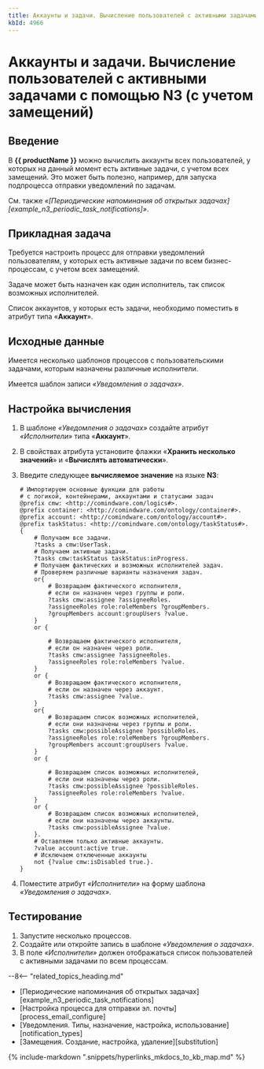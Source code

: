 ```yaml
---
title: Аккаунты и задачи. Вычисление пользователей с активными задачами с помощью N3 (с учетом замещений)
kbId: 4966
---
```


# Аккаунты и задачи. Вычисление пользователей с активными задачами с помощью N3 (с учетом замещений)

## Введение

В **{{ productName }}** можно вычислить аккаунты всех пользователей, у которых на данный момент есть активные задачи, с учетом всех замещений. Это может быть полезно, например, для запуска подпроцесса отправки уведомлений по задачам.

См. также *«[Периодические напоминания об открытых задачах][example_n3_periodic_task_notifications]»*.

## Прикладная задача

Требуется настроить процесс для отправки уведомлений пользователям, у которых есть активные задачи по всем бизнес-процессам, с учетом всех замещений.

Задаче может быть назначен как один исполнитель, так список возможных исполнителей.

Список аккаунтов, у которых есть задачи, необходимо поместить в атрибут типа «**Аккаунт**».

## Исходные данные

Имеется несколько шаблонов процессов с пользовательскими задачами, которым назначены различные исполнители.

Имеется шаблон записи *«Уведомления о задачах»*.

## Настройка вычисления

1. В шаблоне *«Уведомления о задачах»* создайте атрибут *«Исполнители»* типа «**Аккаунт**».
2. В свойствах атрибута установите флажки «**Хранить несколько значений**» и «**Вычислять автоматически**».
3. Введите следующее **вычисляемое значение** на языке **N3**:

   ```
   # Импортируем основные функции для работы
   # с логикой, контейнерами, аккаунтами и статусами задач
   @prefix cmw: <http://comindware.com/logics#>.
   @prefix container: <http://comindware.com/ontology/container#>.
   @prefix account: <http://comindware.com/ontology/account#>.
   @prefix taskStatus: <http://comindware.com/ontology/taskStatus#>.
   {
       # Получаем все задачи.
       ?tasks a cmw:UserTask.
       # Получаем активные задачи.
       ?tasks cmw:taskStatus taskStatus:inProgress.
       # Получаем фактических и возможных исполнителей задач.
       # Проверяем различные варианты назначения задач.
       or{
           # Возвращаем фактического исполнителя,
           # если он назначен через группы и роли.
           ?tasks cmw:assignee ?assigneeRoles.
           ?assigneeRoles role:roleMembers ?groupMembers.
           ?groupMembers account:groupUsers ?value.
       }
       or {

           # Возвращаем фактического исполнителя,
           # если он назначен через роли.
           ?tasks cmw:assignee ?assigneeRoles.
           ?assigneeRoles role:roleMembers ?value.
       }
       or {
           # Возвращаем фактического исполнителя,
           # если он назначен через аккаунт.
           ?tasks cmw:assignee ?value.
       }
       or{
           # Возвращаем список возможных исполнителей,
           # если они назначены через группы и роли.
           ?tasks cmw:possibleAssignee ?possibleRoles.
           ?assigneeRoles role:roleMembers ?groupMembers.
           ?groupMembers account:groupUsers ?value.
       }
       or {

           # Возвращаем список возможных исполнителей,
           # если они назначены через роли.
           ?tasks cmw:possibleAssignee ?possibleRoles.
           ?assigneeRoles role:roleMembers ?value.
       }
       or {
           # Возвращаем список возможных исполнителей,
           # если они назначены через аккаунты.
           ?tasks cmw:possibleAssignee ?value.
       }.
       # Оставляем только активные аккаунты.
       ?value account:active true.
       # Исключаем отключенные аккаунты
       not {?value cmw:isDisabled true.}.
   }

   ```
4. Поместите атрибут *«Исполнители»* на форму шаблона *«Уведомления о задачах»*.

## Тестирование

1. Запустите несколько процессов.
2. Создайте или откройте запись в шаблоне *«Уведомления о задачах»*.
3. В поле *«Исполнители»* должен отображаться список пользователей с активными задачами по всем процессам.

--8<-- "related_topics_heading.md"

- [Периодические напоминания об открытых задачах][example_n3_periodic_task_notifications]
- [Настройка процесса для отправки эл. почты][process_email_configure]
- [Уведомления. Типы, назначение, настройка, использование][notification_types]
- [Замещения. Создание, настройка, удаление][substitution]

{% include-markdown ".snippets/hyperlinks_mkdocs_to_kb_map.md" %}

